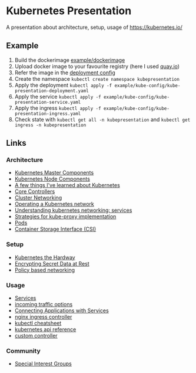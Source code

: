 # Kubernetes Presentation

A presentation about architecture, setup, usage of https://kubernetes.io/

## Example

1. Build the dockerimage [example/dockerimage](example/dockerimage)
1. Upload docker image to your favourite registry (here I used [quay.io](https://quay.io/))
1. Refer the image in the [deployment config](example/kube-config/kube-presentation-deployment.yaml#L15)
1. Create the namespace `kubectl create namespace kubepresentation`
1. Apply the deployment `kubectl apply -f example/kube-config/kube-presentation-deployment.yaml`
1. Apply the service `kubectl apply -f example/kube-config/kube-presentation-service.yaml`
1. Apply the ingress `kubectl apply -f example/kube-config/kube-presentation-ingress.yaml`
1. Check state with `kubectl get all -n kubepresentation` and `kubectl get ingress -n kubepresentation`

## Links

### Architecture
* [Kubernetes Master Components](https://medium.com/jorgeacetozi/kubernetes-master-components-etcd-api-server-controller-manager-and-scheduler-3a0179fc8186)
* [Kubernetes Node Components](https://medium.com/jorgeacetozi/kubernetes-master-components-etcd-api-server-controller-manager-and-scheduler-3a0179fc8186)
* [A few things I've learned about Kubernetes](https://jvns.ca/blog/2017/06/04/learning-about-kubernetes/)
* [Core Controllers](https://github.com/kubernetes/kubernetes/blob/master/cmd/kube-controller-manager/app/controllermanager.go#L317)
* [Cluster Networking](https://kubernetes.io/docs/concepts/cluster-administration/networking/#how-to-achieve-this)
* [Operating a Kubernetes network](https://jvns.ca/blog/2017/10/10/operating-a-kubernetes-network/)
* [Understanding kubernetes networking: services](https://medium.com/google-cloud/understanding-kubernetes-networking-services-f0cb48e4cc82)
* [Strategies for kube-proxy implementation](https://www.youtube.com/watch?v=4-pawkiazEg)
* [Pods](https://kubernetes.io/docs/concepts/workloads/pods/pod/)
* [Container Storage Interface (CSI)](https://kubernetes.io/blog/2018/01/introducing-container-storage-interface/)

### Setup
* [Kubernetes the Hardway](https://github.com/kelseyhightower/kubernetes-the-hard-way)
* [Encrypting Secret Data at Rest](https://kubernetes.io/docs/tasks/administer-cluster/encrypt-data/)
* [Policy based networking](https://docs.projectcalico.org/v3.1/getting-started/kubernetes/installation/flannel)

### Usage 
* [Services](https://kubernetes.io/docs/concepts/services-networking/service/)
* [incoming traffic options](https://medium.com/google-cloud/kubernetes-nodeport-vs-loadbalancer-vs-ingress-when-should-i-use-what-922f010849e0)
* [Connecting Applications with Services](https://kubernetes.io/docs/concepts/services-networking/connect-applications-service/)
* [nginx ingress controller](https://github.com/kubernetes/ingress-nginx)
* [kubectl cheatsheet](https://kubernetes.io/docs/reference/kubectl/cheatsheet/)
* [kubernetes api reference](https://v1-9.docs.kubernetes.io/docs/reference/generated/kubernetes-api/v1.9/)
* [custom controller](https://github.com/kubernetes/sample-controller)

### Community
* [Special Interest Groups](https://github.com/kubernetes/community/blob/master/sig-list.md)

